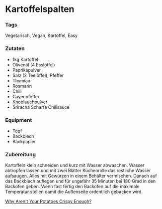 # Kartoffelspalten

### Tags

Vegetarisch, Vegan, Kartoffel, Easy

### Zutaten

- 1kg Kartoffel
- Olivenöl (4 Esslöffel)
- Paprikapulver
- Salz (2 Teelöffel), Pfeffer
- Thymian
- Rosmarin
- Chili
- Cayenpfeffer
- Knoblauchpulver
- Sriracha Scharfe Chilisauce

### Equipment

- Topf
- Backblech
- Backpapier

### Zubereitung

Kartoffeln klein schneiden und kurz mit Wasser abwaschen.
Wasser abtropfen lassen und mit zwei Blätter Küchenrolle das restliche Wasser aufsaugen.
Alles mit Gewürzen in einem Behälter vermischen.
Danach auf das Backblech auflegen und für ungefähr 35 Minuten bei 180 Grad in den Backofen geben.
Wenn fast fertig den Backofen auf die maximale Temperatur stellen damit die Außenseite ordentlich
gebacken wird.

[Why Aren't Your Potatoes Crispy Enough?](https://www.youtube.com/watch?v=KxUX7vgNGfM)